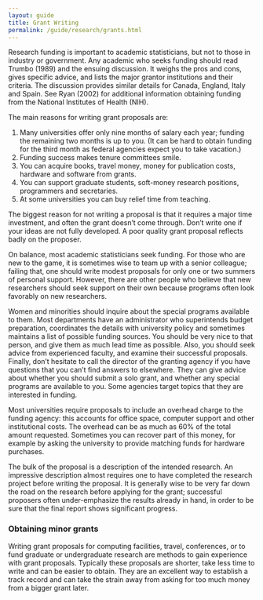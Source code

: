 ```yaml
---
layout: guide
title: Grant Writing
permalink: /guide/research/grants.html
---
```



Research funding is important to academic statisticians, but not to those in industry or government. Any academic who seeks funding should read Trumbo (1989) and the ensuing discussion. It weighs the pros and cons, gives specific advice, and lists the major grantor institutions and their criteria. The discussion provides similar details for Canada, England, Italy and Spain. See Ryan (2002) for additional information obtaining funding from the National Institutes of Health (NIH).

The main reasons for writing grant proposals are:

1. Many universities offer only nine months of salary each year; funding the remaining two months is up to you. (It can be hard to obtain funding for the third month as federal agencies expect you to take vacation.)
1. Funding success makes tenure committees smile.
1. You can acquire books, travel money, money for publication costs, hardware and software from grants.
1. You can support graduate students, soft-money research positions, programmers and secretaries.
1. At some universities you can buy relief time from teaching.


The biggest reason for not writing a proposal is that it requires a major time investment, and often the grant doesn’t come through. Don’t write one if your ideas are not fully developed. A poor quality grant proposal reflects badly on the proposer.

On balance, most academic statisticians seek funding. For those who are new to the game, it is sometimes wise to team up with a senior colleague; failing that, one should write modest proposals for only one or two summers of personal support. However, there are other people who believe that new researchers should seek support on their own because programs often look favorably on new researchers.

Women and minorities should inquire about the special programs available to them. Most departments have an administrator who superintends budget preparation, coordinates the details with university policy and sometimes maintains a list of possible funding sources. You should be very nice to that person, and give them as much lead time as possible. Also, you should seek advice from experienced faculty, and examine their successful proposals. Finally, don’t hesitate to call the director of the granting agency if you have questions that you can’t find answers to elsewhere. They can give advice about whether you should submit a solo grant, and whether any special programs are available to you. Some agencies target topics that they are interested in funding.

Most universities require proposals to include an overhead charge to the funding agency: this accounts for office space, computer support and other institutional costs. The overhead can be as much as 60% of the total amount requested. Sometimes you can recover part of this money, for example by asking the university to provide matching funds for hardware purchases.

The bulk of the proposal is a description of the intended research. An impressive description almost requires one to have completed the research project before writing the proposal. It is generally wise to be very far down the road on the research before applying for the grant; successful proposers often under-emphasize the results already in hand, in order to be sure that the final report shows significant progress.


### Obtaining minor grants

Writing grant proposals for computing facilities, travel, conferences, or to fund graduate or undergraduate research are methods to gain experience with grant proposals. Typically these proposals are shorter, take less time to write and can be easier to obtain. They are an excellent way to establish a track record and can take the strain away from asking for too much money from a bigger grant later.